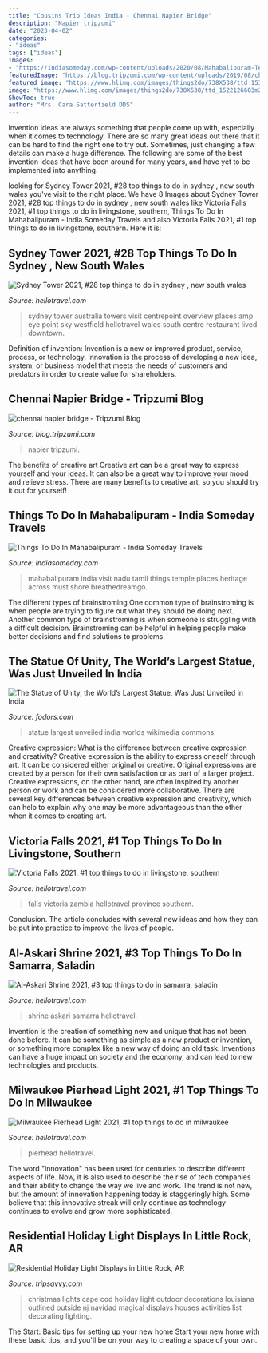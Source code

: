 ```yaml
---
title: "Cousins Trip Ideas India - Chennai Napier Bridge"
description: "Napier tripzumi"
date: "2023-04-02"
categories:
- "ideas"
tags: ["ideas"]
images:
- "https://indiasomeday.com/wp-content/uploads/2020/08/Mahabalipuram-Temple.jpg"
featuredImage: "https://blog.tripzumi.com/wp-content/uploads/2019/08/chennai-napier-bridge.jpg"
featured_image: "https://www.hlimg.com/images/things2do/738X538/ttd_1537341255m2.jpg"
image: "https://www.hlimg.com/images/things2do/738X538/ttd_1522126603m2.jpg"
ShowToc: true
author: "Mrs. Cara Satterfield DDS"
---
```



Invention ideas are always something that people come up with, especially when it comes to technology. There are so many great ideas out there that it can be hard to find the right one to try out. Sometimes, just changing a few details can make a huge difference. The following are some of the best invention ideas that have been around for many years, and have yet to be implemented into anything.

	

		
looking for Sydney Tower 2021, #28 top things to do in sydney , new south wales you've visit to the right place. We have 8 Images about Sydney Tower 2021, #28 top things to do in sydney , new south wales like Victoria Falls 2021, #1 top things to do in livingstone, southern, Things To Do In Mahabalipuram - India Someday Travels and also Victoria Falls 2021, #1 top things to do in livingstone, southern. Here it is:
		
    
## Sydney Tower 2021, #28 Top Things To Do In Sydney , New South Wales

<img loading=lazy src="https://www.hlimg.com/images/things2do/738X538/ttd_1537341255m2.jpg" onerror="this.onerror=null;this.src='https://tse4.mm.bing.net/th?id=OIP.uUg9obEgjdOqRWjgxPIRoQHaJ4&amp;pid=15.1';" alt="Sydney Tower 2021, #28 top things to do in sydney , new south wales">

_Source: hellotravel.com_

>sydney tower australia towers visit centrepoint overview places amp eye point sky westfield hellotravel wales south centre restaurant lived downtown. 

	

Definition of invention:
Invention is a new or improved product, service, process, or technology. Innovation is the process of developing a new idea, system, or business model that meets the needs of customers and predators in order to create value for shareholders.

    
## Chennai Napier Bridge - Tripzumi Blog

<img loading=lazy src="https://blog.tripzumi.com/wp-content/uploads/2019/08/chennai-napier-bridge.jpg" onerror="this.onerror=null;this.src='https://tse3.mm.bing.net/th?id=OIP._l93NDIobq8qMHRV_egbHAHaEl&amp;pid=15.1';" alt="chennai napier bridge - Tripzumi Blog">

_Source: blog.tripzumi.com_

>napier tripzumi. 

	

The benefits of creative art
Creative art can be a great way to express yourself and your ideas. It can also be a great way to improve your mood and relieve stress. There are many benefits to creative art, so you should try it out for yourself!

    
## Things To Do In Mahabalipuram - India Someday Travels

<img loading=lazy src="https://indiasomeday.com/wp-content/uploads/2020/08/Mahabalipuram-Temple.jpg" onerror="this.onerror=null;this.src='https://tse2.mm.bing.net/th?id=OIP.uWD9_EyUlnNdiAmHDz0ybQHaHq&amp;pid=15.1';" alt="Things To Do In Mahabalipuram - India Someday Travels">

_Source: indiasomeday.com_

>mahabalipuram india visit nadu tamil things temple places heritage across must shore breathedreamgo. 

	

The different types of brainstroming
One common type of brainstroming is when people are trying to figure out what they should be doing next. Another common type of brainstroming is when someone is struggling with a difficult decision. Brainstroming can be helpful in helping people make better decisions and find solutions to problems.

    
## The Statue Of Unity, The World’s Largest Statue, Was Just Unveiled In India

<img loading=lazy src="https://cdn.fodors.com/wp-content/uploads/2018/10/statue1.jpg" onerror="this.onerror=null;this.src='https://tse3.mm.bing.net/th?id=OIP.TIppl_QNv8ER9JHUO_mgEgHaLH&amp;pid=15.1';" alt="The Statue of Unity, the World’s Largest Statue, Was Just Unveiled in India">

_Source: fodors.com_

>statue largest unveiled india worlds wikimedia commons. 

	

Creative expression: What is the difference between creative expression and creativity?
Creative expression is the ability to express oneself through art. It can be considered either original or creative. Original expressions are created by a person for their own satisfaction or as part of a larger project. Creative expressions, on the other hand, are often inspired by another person or work and can be considered more collaborative. There are several key differences between creative expression and creativity, which can help to explain why one may be more advantageous than the other when it comes to creating art.

    
## Victoria Falls 2021, #1 Top Things To Do In Livingstone, Southern

<img loading=lazy src="https://www.hlimg.com/images/things2do/738X538/ttd_1538547344m2.jpg" onerror="this.onerror=null;this.src='https://tse2.mm.bing.net/th?id=OIP.gGOnFBKToEWZh2pwuZg98wHaDt&amp;pid=15.1';" alt="Victoria Falls 2021, #1 top things to do in livingstone, southern">

_Source: hellotravel.com_

>falls victoria zambia hellotravel province southern. 

	

Conclusion.
The article concludes with several new ideas and how they can be put into practice to improve the lives of people.

    
## Al-Askari Shrine 2021, #3 Top Things To Do In Samarra, Saladin

<img loading=lazy src="https://www.hlimg.com/images/things2do/738X538/2_1563513859-7825e.jpg" onerror="this.onerror=null;this.src='https://tse4.mm.bing.net/th?id=OIP.R-6fYbitjti91Q2CMZz8nwHaE0&amp;pid=15.1';" alt="Al-Askari Shrine 2021, #3 top things to do in samarra, saladin">

_Source: hellotravel.com_

>shrine askari samarra hellotravel. 

	

Invention is the creation of something new and unique that has not been done before. It can be something as simple as a new product or invention, or something more complex like a new way of doing an old task. Inventions can have a huge impact on society and the economy, and can lead to new technologies and products.

    
## Milwaukee Pierhead Light 2021, #1 Top Things To Do In Milwaukee

<img loading=lazy src="https://www.hlimg.com/images/things2do/738X538/ttd_1522126603m2.jpg" onerror="this.onerror=null;this.src='https://tse4.mm.bing.net/th?id=OIP.VFpuLs8-36jh-Gc9VEDd4QHaE7&amp;pid=15.1';" alt="Milwaukee Pierhead Light 2021, #1 top things to do in milwaukee">

_Source: hellotravel.com_

>pierhead hellotravel. 

	

The word "innovation" has been used for centuries to describe different aspects of life. Now, it is also used to describe the rise of tech companies and their ability to change the way we live and work. The trend is not new, but the amount of innovation happening today is staggeringly high. Some believe that this innovative streak will only continue as technology continues to evolve and grow more sophisticated.

    
## Residential Holiday Light Displays In Little Rock, AR

<img loading=lazy src="https://fthmb.tqn.com/Skvz682J81jS5j2VVIwQd11PUN0=/1024x678/filters:fill(auto,1)/GettyImages-530883049-5816e2b55f9b581c0bb2ba28.jpg" onerror="this.onerror=null;this.src='https://tse2.mm.bing.net/th?id=OIP.FzGv3cQr89qabJj_cF51VQHaE5&amp;pid=15.1';" alt="Residential Holiday Light Displays in Little Rock, AR">

_Source: tripsavvy.com_

>christmas lights cape cod holiday light outdoor decorations louisiana outlined outside nj navidad magical displays houses activities list decorating lighting. 

	

The Start: Basic tips for setting up your new home
Start your new home with these basic tips, and you'll be on your way to creating a space of your own.

